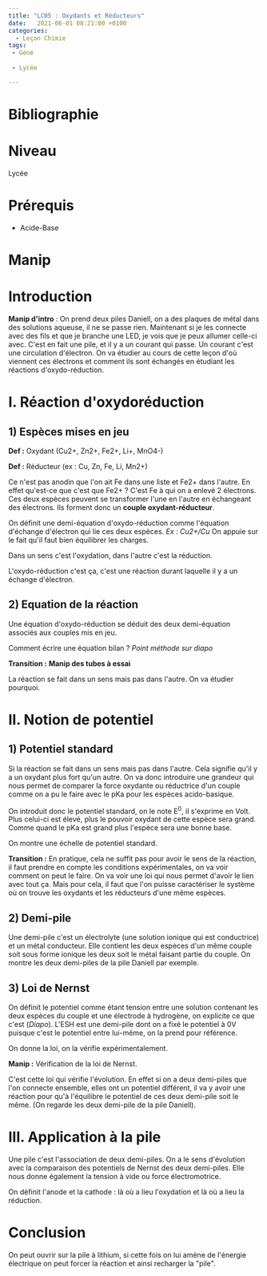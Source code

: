 ```yaml
---
title: "LC05 : Oxydants et Réducteurs"
date:   2021-06-01 08:21:00 +0100
categories:
  - Leçon Chimie
tags:
 - Géné
 
 - Lycée

---
```

# Bibliographie

# Niveau 
Lycée

# Prérequis
* Acide-Base

# Manip

# Introduction
**Manip d'intro** : On prend deux piles Daniell, on a des plaques de métal dans des solutions aqueuse, il ne se passe rien. Maintenant si je les connecte avec des fils et que je branche une LED, je vois que je peux allumer celle-ci avec.
C'est en fait une pile, et il y a un courant qui passe. Un courant c'est une circulation d'électron. On va étudier au cours de cette leçon d'où viennent ces électrons et comment ils sont échangés en étudiant les réactions d'oxydo-réduction.

# I. Réaction d'oxydoréduction
## 1) Espèces mises en jeu

**Def :** Oxydant (Cu2+, Zn2+, Fe2+, Li+, MnO4-)

**Def :** Réducteur (ex : Cu, Zn, Fe, Li, Mn2+)

Ce n'est pas anodin que l'on ait Fe dans une liste et Fe2+ dans l'autre. En effet qu'est-ce que c'est que Fe2+ ? C'est Fe à qui on a enlevé 2 électrons. Ces deux espèces peuvent se transformer l'une en l'autre en échangeant des électrons.
Ils forment donc un **couple oxydant-réducteur**.

On définit une demi-équation d'oxydo-réduction comme l'équation d'échange d'électron qui lie ces deux espèces. 
*Ex : Cu2+/Cu* On appuie sur le fait qu'il faut bien équilibrer les charges.

Dans un sens c'est l'oxydation, dans l'autre c'est la réduction.

L'oxydo-réduction c'est ça, c'est une réaction durant laquelle il y a un échange d'électron.

## 2) Equation de la réaction 
Une équation d'oxydo-réduction se déduit des deux demi-équation associés aux couples mis en jeu. 

Comment écrire une équation bilan ? *Point méthode sur diapo*

**Transition :** **Manip des tubes à essai**

La réaction se fait dans un sens mais pas dans l'autre. On va étudier pourquoi.
# II. Notion de potentiel
## 1) Potentiel standard
 Si la réaction se fait dans un sens mais pas dans l'autre. Cela signifie qu'il y a un oxydant plus fort qu'un autre. 
 On va donc introduire une grandeur qui nous permet de comparer la force oxydante ou réductrice d'un couple comme on a pu le faire avec le pKa pour les espèces acido-basique.
 
 On introduit donc le potentiel standard, on le note E<sup>0</sup>, il s'exprime en Volt. Plus celui-ci est élevé, plus le pouvoir oxydant de cette espèce sera grand. Comme quand le pKa est grand plus l'espèce sera une bonne base.
 
 On montre une échelle de potentiel standard.
 
 **Transition :** En pratique, cela ne suffit pas pour avoir le sens de la réaction, il faut prendre en compte les conditions expérimentales, on va voir comment on peut le faire.
 On va voir une loi qui nous permet d'avoir le lien avec tout ça. Mais pour cela, il faut que l'on puisse caractériser le système où on trouve les oxydants et les réducteurs d'une même espèces.

## 2) Demi-pile
Une demi-pile c'est un électrolyte (une solution ionique qui est conductrice) et un métal conducteur. Elle contient les deux espèces d'un même couple soit sous forme ionique les deux soit le métal faisant partie du couple.
On montre les deux demi-piles de la pile Daniell par exemple.

## 3) Loi de Nernst
On définit le potentiel comme étant tension entre une solution contenant les deux espèces du couple et une électrode à hydrogène, on explicite ce que c'est (*Diapo*).
L'ESH est une demi-pile dont on a fixé le potentiel à 0V puisque c'est le potentiel entre lui-même, on la prend pour référence.

On donne la loi, on la vérifie expérimentalement.

**Manip :** Vérification de la loi de Nernst.

C'est cette loi qui vérifie l'évolution. En effet si on a deux demi-piles  que l'on connecte ensemble, elles ont un potentiel différent, il va y avoir une réaction pour qu'à l'équilibre le potentiel de ces deux demi-pile soit le même. (On regarde les deux demi-pile de la pile Daniell). 

# III. Application à la pile

Une pile c'est l'association de deux demi-piles. On a le sens d'évolution avec la comparaison des potentiels de Nernst des deux demi-piles. Elle nous donne également la tension à vide ou force électromotrice.

On définit l'anode et la cathode : là où a lieu l'oxydation et là où a lieu la réduction.

# Conclusion

On peut ouvrir sur la pile à lithium, si cette fois on lui amène de l'énergie électrique on peut forcer la réaction et ainsi recharger la "pile".
